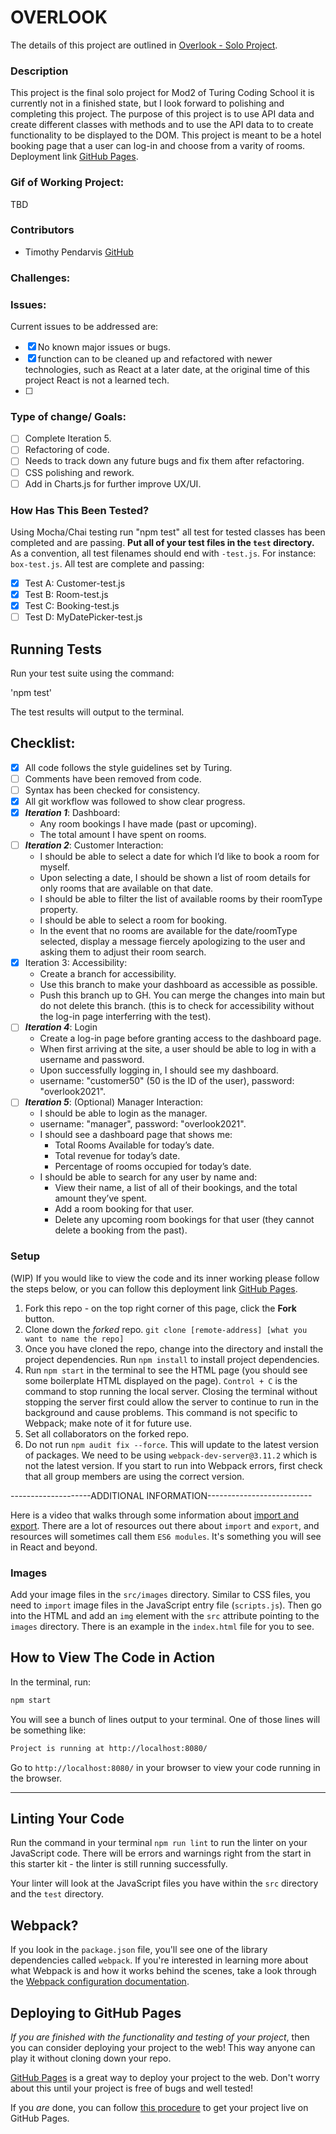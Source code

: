 # **OVERLOOK**
The details of this project are outlined in [Overlook - Solo Project](https://frontend.turing.edu/projects/overlook.html).

### Description
This project is the final solo project for Mod2 of Turing Coding School it is currently not in a finished state, but I look forward to polishing and completing this project. The purpose of this project is to use API data and create different classes with methods and to use the API data to to create functionality to be displayed to the DOM. This project is meant to be a hotel booking page that a user can log-in and choose from a varity of rooms. Deployment link [GitHub Pages](https://pages.github.com/).

### Gif of Working Project:

TBD

### Contributors
- Timothy Pendarvis [GitHub](https://github.com/Trpendarvis)

### Challenges:

### Issues: 
Current issues to be addressed are:
- [X] No known major issues or bugs.
- [X] function can to be cleaned up and refactored with newer technologies, such as React at a later date, at the original time of this project React is not a learned tech.
- [ ] 

### Type of change/ Goals:
- [ ] Complete Iteration 5. 
- [ ] Refactoring of code. 
- [ ] Needs to track down any future bugs and fix them after refactoring.
- [ ] CSS polishing and rework.
- [ ] Add in Charts.js for further improve UX/UI.

### How Has This Been Tested?
Using Mocha/Chai testing run "npm test" all test for tested classes has been completed and are passing.
**Put all of your test files in the `test` directory.** As a convention, all test filenames should end with `-test.js`. For instance: `box-test.js`.
All test are complete and passing:

- [X] Test A: Customer-test.js
- [X] Test B: Room-test.js
- [X] Test C: Booking-test.js
- [ ] Test D: MyDatePicker-test.js

## Running Tests
Run your test suite using the command:

'npm test'

The test results will output to the terminal.

## Checklist:
- [X] All code follows the style guidelines set by Turing.
- [ ] Comments have been removed from code.
- [ ] Syntax has been checked for consistency.
- [X] All git workflow was followed to show clear progress.
- [X] ***Iteration 1***: Dashboard:
	- Any room bookings I have made (past or upcoming).
	- The total amount I have spent on rooms.
- [ ] ***Iteration 2***: Customer Interaction:
	- I should be able to select a date for which I’d like to book a room for myself.
	- Upon selecting a date, I should be shown a list of room details for only rooms that are available on that date.
    - I should be able to filter the list of available rooms by their roomType property.
    - I should be able to select a room for booking.
    - In the event that no rooms are available for the date/roomType selected, display a message fiercely apologizing to the user and asking them to adjust their room search.
- [X] Iteration 3: Accessibility:
    - Create a branch for accessibility.
    - Use this branch to make your dashboard as accessible as possible.
    - Push this branch up to GH. You can merge the changes into main but do not delete this branch. (this is to check for accessibility without the log-in page interferring with the test).
- [ ] ***Iteration 4***: Login
    - Create a log-in page before granting access to the dashboard page.
    - When first arriving at the site, a user should be able to log in with a username and password.
    - Upon successfully logging in, I should see my dashboard.
    - username: "customer50" (50 is the ID of the user), password: "overlook2021".
- [ ] ***Iteration 5***: (Optional) Manager Interaction:
    - I should be able to login as the manager.
    - username: "manager", password: "overlook2021".
    - I should see a dashboard page that shows me:
        - Total Rooms Available for today’s date.
        - Total revenue for today’s date.
        - Percentage of rooms occupied for today’s date.
    - I should be able to search for any user by name and:
        - View their name, a list of all of their bookings, and the total amount they’ve spent.
        - Add a room booking for that user.
        - Delete any upcoming room bookings for that user (they cannot delete a booking from the past).

### Setup
(WIP) If you would like to view the code and its inner working please follow the steps below, or you can follow this deployment link [GitHub Pages](https://pages.github.com/).
1. Fork this repo - on the top right corner of this page, click the **Fork** button.
1. Clone down the _forked_ repo. `git clone [remote-address] [what you want to name the repo]`
1. Once you have cloned the repo, change into the directory and install the project dependencies. Run `npm install` to install project dependencies.
1. Run `npm start` in the terminal to see the HTML page (you should see some boilerplate HTML displayed on the page).  `Control + C` is the command to stop running the local server.  Closing the terminal without stopping the server first could allow the server to continue to run in the background and cause problems. This command is not specific to Webpack; make note of it for future use.   
1. Set all collaborators on the forked repo.  
1. Do not run `npm audit fix --force`.  This will update to the latest version of packages.  We need to be using `webpack-dev-server@3.11.2` which is not the latest version.  If you start to run into Webpack errors, first check that all group members are using the correct version.  

--------------------ADDITIONAL INFORMATION--------------------------

Here is a video that walks through some information about [import and export](https://www.youtube.com/watch?v=_3oSWwapPKQ). There are a lot of resources out there about `import` and `export`, and resources will sometimes call them `ES6 modules`. It's something you will see in React and beyond.

### Images
Add your image files in the `src/images` directory. Similar to CSS files, you need to `import` image files in the JavaScript entry file (`scripts.js`). Then go into the HTML and add an `img` element with the `src` attribute pointing to the `images` directory. There is an example in the `index.html` file for you to see.

## How to View The Code in Action

In the terminal, run:

```bash
npm start
```

You will see a bunch of lines output to your terminal. One of those lines will be something like:

```bash
Project is running at http://localhost:8080/
```

Go to `http://localhost:8080/` in your browser to view your code running in the browser.

---

## Linting Your Code

Run the command in your terminal `npm run lint` to run the linter on your JavaScript code. There will be errors and warnings right from the start in this starter kit - the linter is still running successfully.

Your linter will look at the JavaScript files you have within the `src` directory and the `test` directory.

## Webpack?

If you look in the `package.json` file, you'll see one of the library dependencies called `webpack`. If you're interested in learning more about what Webpack is and how it works behind the scenes, take a look through the [Webpack configuration documentation](https://webpack.js.org/concepts/).

## Deploying to GitHub Pages

_If you are finished with the functionality and testing of your project_, then you can consider deploying your project to the web! This way anyone can play it without cloning down your repo.

[GitHub Pages](https://pages.github.com/) is a great way to deploy your project to the web. Don't worry about this until your project is free of bugs and well tested!

If you _are_ done, you can follow [this procedure](./gh-pages-procedure.md) to get your project live on GitHub Pages.
